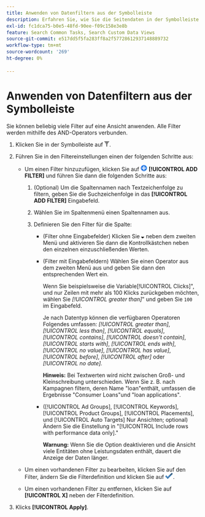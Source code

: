 ```yaml
---
title: Anwenden von Datenfiltern aus der Symbolleiste
description: Erfahren Sie, wie Sie die Seitendaten in der Symbolleiste filtern.
exl-id: fc1dca75-b0e5-48fd-90ee-f09c158e3e8b
feature: Search Common Tasks, Search Custom Data Views
source-git-commit: e517dd5f5fa283ff8a2f57728612937148889732
workflow-type: tm+mt
source-wordcount: '269'
ht-degree: 0%

---
```


# Anwenden von Datenfiltern aus der Symbolleiste

Sie können beliebig viele Filter auf eine Ansicht anwenden. Alle Filter werden mithilfe des AND-Operators verbunden.

1. Klicken Sie in der Symbolleiste auf ![Filter](/help/search-social-commerce/assets/filter.png "Filter").

1. Führen Sie in den Filtereinstellungen einen der folgenden Schritte aus:

   * Um einen Filter hinzuzufügen, klicken Sie auf ![Filter hinzufügen](/help/search-social-commerce/assets/add.png "Filter hinzufügen") **[!UICONTROL ADD FILTER]** und führen Sie dann die folgenden Schritte aus:

      1. (Optional) Um die Spaltennamen nach Textzeichenfolge zu filtern, geben Sie die Suchzeichenfolge in das **[!UICONTROL ADD FILTER]** Eingabefeld.

      1. Wählen Sie im Spaltenmenü einen Spaltennamen aus.

      1. Definieren Sie den Filter für die Spalte:

         * (Filter ohne Eingabefelder) Klicken Sie ![Abwärtspfeil](/help/search-social-commerce/assets/arrow-down-expand.png "Abwärtspfeil") neben dem zweiten Menü und aktivieren Sie dann die Kontrollkästchen neben den einzelnen einzuschließenden Werten.

         * (Filter mit Eingabefeldern) Wählen Sie einen Operator aus dem zweiten Menü aus und geben Sie dann den entsprechenden Wert ein.

           Wenn Sie beispielsweise die Variable[!UICONTROL Clicks]&quot;, und nur Zeilen mit mehr als 100 Klicks zurückgeben möchten, wählen Sie *[!UICONTROL greater than]*&quot; und geben Sie `100` im Eingabefeld.

           Je nach Datentyp können die verfügbaren Operatoren Folgendes umfassen: *[!UICONTROL greater than]*, *[!UICONTROL less than]*, *[!UICONTROL equals]*, *[!UICONTROL contains]*, *[!UICONTROL doesn't contain]*, *[!UICONTROL starts with]*, *[!UICONTROL ends with]*, *[!UICONTROL no value]*, *[!UICONTROL has value]*, *[!UICONTROL before]*, *[!UICONTROL after]* oder *[!UICONTROL no date].*

           **Hinweis:** Bei Textwerten wird nicht zwischen Groß- und Kleinschreibung unterschieden. Wenn Sie z. B. nach Kampagnen filtern, deren Name &quot;loan&quot;enthält, umfassen die Ergebnisse &quot;Consumer Loans&quot;und &quot;loan applications&quot;.

         * ([!UICONTROL Ad Groups], [!UICONTROL Keywords], [!UICONTROL Product Groups], [!UICONTROL Placements], und [!UICONTROL Auto Targets] Nur Ansichten; optional) Ändern Sie die Einstellung in &quot;[!UICONTROL Include rows with performance data only].&quot;

           **Warnung:** Wenn Sie die Option deaktivieren und die Ansicht viele Entitäten ohne Leistungsdaten enthält, dauert die Anzeige der Daten länger.

   * Um einen vorhandenen Filter zu bearbeiten, klicken Sie auf den Filter, ändern Sie die Filterdefinition und klicken Sie auf ![Filter aktualisieren](/help/search-social-commerce/assets/select.png "Filter aktualisieren").

   * Um einen vorhandenen Filter zu entfernen, klicken Sie auf **[!UICONTROL X]** neben der Filterdefinition.

1. Klicks **[!UICONTROL Apply]**.

